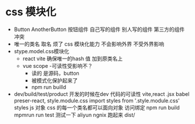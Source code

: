 # css 模块化
- Button AnotherButton 按钮组件
    自己写的组件
    别人写的组件
    第三方的组件
    冲突 
- 唯一的类名
    取名 烦了
    css 模块化能力
    不会影响外界
    不受外界影响
- stype.model.css模块化
    - react  vite
        确保唯一的hash 值 加到原类名上
    - vue scope
    -可读性受影响不？
        - 读的 是源码，button
        - 被模式化保护起来了
        - npm run builld
- dev/build/test/product
    开发的时候在dev 代码的可读性
    vite,react .jsx babel preser-react,
    style.module.css
    import styles from '.style.module.css'
    styles js 对象 css 的每一个类名都可以面向对象
    访问绑定
    npm run build 
    mpmrun run test 测试一下
    aliyun ngnix 跑起来 dist/